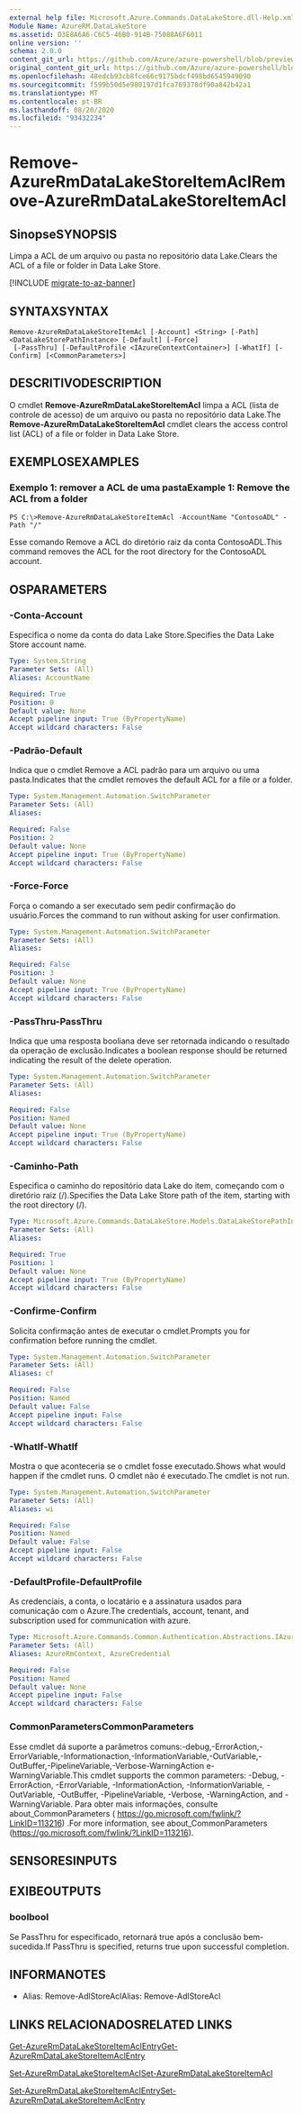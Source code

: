 ```yaml
---
external help file: Microsoft.Azure.Commands.DataLakeStore.dll-Help.xml
Module Name: AzureRM.DataLakeStore
ms.assetid: D3E8A6A6-C6C5-46B0-914B-75088A6F6011
online version: ''
schema: 2.0.0
content_git_url: https://github.com/Azure/azure-powershell/blob/preview/src/ResourceManager/DataLakeStore/Commands.DataLakeStore/help/Remove-AzureRmDataLakeStoreItemAcl.md
original_content_git_url: https://github.com/Azure/azure-powershell/blob/preview/src/ResourceManager/DataLakeStore/Commands.DataLakeStore/help/Remove-AzureRmDataLakeStoreItemAcl.md
ms.openlocfilehash: 48edcb93cb8fce66c9175bdcf498bd6545949090
ms.sourcegitcommit: f599b50d5e980197d1fca769378df90a842b42a1
ms.translationtype: MT
ms.contentlocale: pt-BR
ms.lasthandoff: 08/20/2020
ms.locfileid: "93432234"
---
```

# <span data-ttu-id="9e27f-101">Remove-AzureRmDataLakeStoreItemAcl</span><span class="sxs-lookup"><span data-stu-id="9e27f-101">Remove-AzureRmDataLakeStoreItemAcl</span></span>

## <span data-ttu-id="9e27f-102">Sinopse</span><span class="sxs-lookup"><span data-stu-id="9e27f-102">SYNOPSIS</span></span>
<span data-ttu-id="9e27f-103">Limpa a ACL de um arquivo ou pasta no repositório data Lake.</span><span class="sxs-lookup"><span data-stu-id="9e27f-103">Clears the ACL of a file or folder in Data Lake Store.</span></span>

[!INCLUDE [migrate-to-az-banner](../../includes/migrate-to-az-banner.md)]

## <span data-ttu-id="9e27f-104">SYNTAX</span><span class="sxs-lookup"><span data-stu-id="9e27f-104">SYNTAX</span></span>

```
Remove-AzureRmDataLakeStoreItemAcl [-Account] <String> [-Path] <DataLakeStorePathInstance> [-Default] [-Force]
 [-PassThru] [-DefaultProfile <IAzureContextContainer>] [-WhatIf] [-Confirm] [<CommonParameters>]
```

## <span data-ttu-id="9e27f-105">DESCRITIVO</span><span class="sxs-lookup"><span data-stu-id="9e27f-105">DESCRIPTION</span></span>
<span data-ttu-id="9e27f-106">O cmdlet **Remove-AzureRmDataLakeStoreItemAcl** limpa a ACL (lista de controle de acesso) de um arquivo ou pasta no repositório data Lake.</span><span class="sxs-lookup"><span data-stu-id="9e27f-106">The **Remove-AzureRmDataLakeStoreItemAcl** cmdlet clears the access control list (ACL) of a file or folder in Data Lake Store.</span></span>

## <span data-ttu-id="9e27f-107">EXEMPLOS</span><span class="sxs-lookup"><span data-stu-id="9e27f-107">EXAMPLES</span></span>

### <span data-ttu-id="9e27f-108">Exemplo 1: remover a ACL de uma pasta</span><span class="sxs-lookup"><span data-stu-id="9e27f-108">Example 1: Remove the ACL from a folder</span></span>
```
PS C:\>Remove-AzureRmDataLakeStoreItemAcl -AccountName "ContosoADL" -Path "/"
```

<span data-ttu-id="9e27f-109">Esse comando Remove a ACL do diretório raiz da conta ContosoADL.</span><span class="sxs-lookup"><span data-stu-id="9e27f-109">This command removes the ACL for the root directory for the ContosoADL account.</span></span>

## <span data-ttu-id="9e27f-110">OS</span><span class="sxs-lookup"><span data-stu-id="9e27f-110">PARAMETERS</span></span>

### <span data-ttu-id="9e27f-111">-Conta</span><span class="sxs-lookup"><span data-stu-id="9e27f-111">-Account</span></span>
<span data-ttu-id="9e27f-112">Especifica o nome da conta do data Lake Store.</span><span class="sxs-lookup"><span data-stu-id="9e27f-112">Specifies the Data Lake Store account name.</span></span>

```yaml
Type: System.String
Parameter Sets: (All)
Aliases: AccountName

Required: True
Position: 0
Default value: None
Accept pipeline input: True (ByPropertyName)
Accept wildcard characters: False
```

### <span data-ttu-id="9e27f-113">-Padrão</span><span class="sxs-lookup"><span data-stu-id="9e27f-113">-Default</span></span>
<span data-ttu-id="9e27f-114">Indica que o cmdlet Remove a ACL padrão para um arquivo ou uma pasta.</span><span class="sxs-lookup"><span data-stu-id="9e27f-114">Indicates that the cmdlet removes the default ACL for a file or a folder.</span></span>

```yaml
Type: System.Management.Automation.SwitchParameter
Parameter Sets: (All)
Aliases: 

Required: False
Position: 2
Default value: None
Accept pipeline input: True (ByPropertyName)
Accept wildcard characters: False
```

### <span data-ttu-id="9e27f-115">-Force</span><span class="sxs-lookup"><span data-stu-id="9e27f-115">-Force</span></span>
<span data-ttu-id="9e27f-116">Força o comando a ser executado sem pedir confirmação do usuário.</span><span class="sxs-lookup"><span data-stu-id="9e27f-116">Forces the command to run without asking for user confirmation.</span></span>

```yaml
Type: System.Management.Automation.SwitchParameter
Parameter Sets: (All)
Aliases: 

Required: False
Position: 3
Default value: None
Accept pipeline input: True (ByPropertyName)
Accept wildcard characters: False
```

### <span data-ttu-id="9e27f-117">-PassThru</span><span class="sxs-lookup"><span data-stu-id="9e27f-117">-PassThru</span></span>
<span data-ttu-id="9e27f-118">Indica que uma resposta booliana deve ser retornada indicando o resultado da operação de exclusão.</span><span class="sxs-lookup"><span data-stu-id="9e27f-118">Indicates a boolean response should be returned indicating the result of the delete operation.</span></span>

```yaml
Type: System.Management.Automation.SwitchParameter
Parameter Sets: (All)
Aliases: 

Required: False
Position: Named
Default value: None
Accept pipeline input: True (ByPropertyName)
Accept wildcard characters: False
```

### <span data-ttu-id="9e27f-119">-Caminho</span><span class="sxs-lookup"><span data-stu-id="9e27f-119">-Path</span></span>
<span data-ttu-id="9e27f-120">Especifica o caminho do repositório data Lake do item, começando com o diretório raiz (/).</span><span class="sxs-lookup"><span data-stu-id="9e27f-120">Specifies the Data Lake Store path of the item, starting with the root directory (/).</span></span>

```yaml
Type: Microsoft.Azure.Commands.DataLakeStore.Models.DataLakeStorePathInstance
Parameter Sets: (All)
Aliases: 

Required: True
Position: 1
Default value: None
Accept pipeline input: True (ByPropertyName)
Accept wildcard characters: False
```

### <span data-ttu-id="9e27f-121">-Confirme</span><span class="sxs-lookup"><span data-stu-id="9e27f-121">-Confirm</span></span>
<span data-ttu-id="9e27f-122">Solicita confirmação antes de executar o cmdlet.</span><span class="sxs-lookup"><span data-stu-id="9e27f-122">Prompts you for confirmation before running the cmdlet.</span></span>

```yaml
Type: System.Management.Automation.SwitchParameter
Parameter Sets: (All)
Aliases: cf

Required: False
Position: Named
Default value: False
Accept pipeline input: False
Accept wildcard characters: False
```

### <span data-ttu-id="9e27f-123">-WhatIf</span><span class="sxs-lookup"><span data-stu-id="9e27f-123">-WhatIf</span></span>
<span data-ttu-id="9e27f-124">Mostra o que aconteceria se o cmdlet fosse executado.</span><span class="sxs-lookup"><span data-stu-id="9e27f-124">Shows what would happen if the cmdlet runs.</span></span>
<span data-ttu-id="9e27f-125">O cmdlet não é executado.</span><span class="sxs-lookup"><span data-stu-id="9e27f-125">The cmdlet is not run.</span></span>

```yaml
Type: System.Management.Automation.SwitchParameter
Parameter Sets: (All)
Aliases: wi

Required: False
Position: Named
Default value: False
Accept pipeline input: False
Accept wildcard characters: False
```

### <span data-ttu-id="9e27f-126">-DefaultProfile</span><span class="sxs-lookup"><span data-stu-id="9e27f-126">-DefaultProfile</span></span>
<span data-ttu-id="9e27f-127">As credenciais, a conta, o locatário e a assinatura usados para comunicação com o Azure.</span><span class="sxs-lookup"><span data-stu-id="9e27f-127">The credentials, account, tenant, and subscription used for communication with azure.</span></span>

```yaml
Type: Microsoft.Azure.Commands.Common.Authentication.Abstractions.IAzureContextContainer
Parameter Sets: (All)
Aliases: AzureRmContext, AzureCredential

Required: False
Position: Named
Default value: None
Accept pipeline input: False
Accept wildcard characters: False
```

### <span data-ttu-id="9e27f-128">CommonParameters</span><span class="sxs-lookup"><span data-stu-id="9e27f-128">CommonParameters</span></span>
<span data-ttu-id="9e27f-129">Esse cmdlet dá suporte a parâmetros comuns:-debug,-ErrorAction,-ErrorVariable,-Informationaction,-InformationVariable,-OutVariable,-OutBuffer,-PipelineVariable,-Verbose-WarningAction e-WarningVariable.</span><span class="sxs-lookup"><span data-stu-id="9e27f-129">This cmdlet supports the common parameters: -Debug, -ErrorAction, -ErrorVariable, -InformationAction, -InformationVariable, -OutVariable, -OutBuffer, -PipelineVariable, -Verbose, -WarningAction, and -WarningVariable.</span></span> <span data-ttu-id="9e27f-130">Para obter mais informações, consulte about_CommonParameters ( https://go.microsoft.com/fwlink/?LinkID=113216) .</span><span class="sxs-lookup"><span data-stu-id="9e27f-130">For more information, see about_CommonParameters (https://go.microsoft.com/fwlink/?LinkID=113216).</span></span>

## <span data-ttu-id="9e27f-131">SENSORES</span><span class="sxs-lookup"><span data-stu-id="9e27f-131">INPUTS</span></span>

## <span data-ttu-id="9e27f-132">EXIBE</span><span class="sxs-lookup"><span data-stu-id="9e27f-132">OUTPUTS</span></span>

### <span data-ttu-id="9e27f-133">bool</span><span class="sxs-lookup"><span data-stu-id="9e27f-133">bool</span></span>
<span data-ttu-id="9e27f-134">Se PassThru for especificado, retornará true após a conclusão bem-sucedida.</span><span class="sxs-lookup"><span data-stu-id="9e27f-134">If PassThru is specified, returns true upon successful completion.</span></span>

## <span data-ttu-id="9e27f-135">INFORMA</span><span class="sxs-lookup"><span data-stu-id="9e27f-135">NOTES</span></span>
* <span data-ttu-id="9e27f-136">Alias: Remove-AdlStoreAcl</span><span class="sxs-lookup"><span data-stu-id="9e27f-136">Alias: Remove-AdlStoreAcl</span></span>

## <span data-ttu-id="9e27f-137">LINKS RELACIONADOS</span><span class="sxs-lookup"><span data-stu-id="9e27f-137">RELATED LINKS</span></span>

[<span data-ttu-id="9e27f-138">Get-AzureRmDataLakeStoreItemAclEntry</span><span class="sxs-lookup"><span data-stu-id="9e27f-138">Get-AzureRmDataLakeStoreItemAclEntry</span></span>](./Get-AzureRmDataLakeStoreItemAclEntry.md)

[<span data-ttu-id="9e27f-139">Set-AzureRmDataLakeStoreItemAcl</span><span class="sxs-lookup"><span data-stu-id="9e27f-139">Set-AzureRmDataLakeStoreItemAcl</span></span>](./Set-AzureRmDataLakeStoreItemAcl.md)

[<span data-ttu-id="9e27f-140">Set-AzureRmDataLakeStoreItemAclEntry</span><span class="sxs-lookup"><span data-stu-id="9e27f-140">Set-AzureRmDataLakeStoreItemAclEntry</span></span>](./Set-AzureRmDataLakeStoreItemAclEntry.md)


